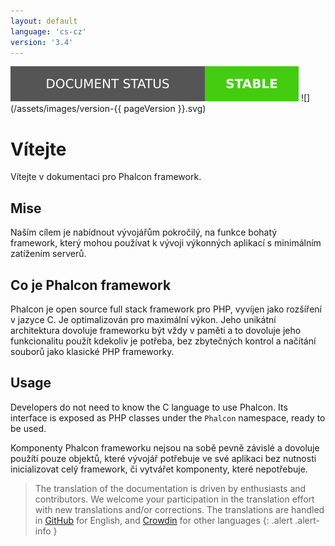 ```yaml
---
layout: default
language: 'cs-cz'
version: '3.4'
---
```

![](/assets/images/document-status-stable-success.svg) ![](/assets/images/version-{{ pageVersion }}.svg)
# Vítejte

Vítejte v dokumentaci pro Phalcon framework.

## Mise

Naším cílem je nabídnout vývojářům pokročilý, na funkce bohatý framework, který mohou používat k vývoji výkonných aplikací s minimálním zatížením serverů.

## Co je Phalcon framework

Phalcon je open source full stack framework pro PHP, vyvíjen jako rozšíření v jazyce C. Je optimalizován pro maximální výkon. Jeho unikátní architektura dovoluje frameworku být vždy v paměti a to dovoluje jeho funkcionalitu použít kdekoliv je potřeba, bez zbytečných kontrol a načítání souborů jako klasické PHP frameworky.

## Usage

Developers do not need to know the C language to use Phalcon. Its interface is exposed as PHP classes under the `Phalcon` namespace, ready to be used.

Komponenty Phalcon frameworku nejsou na sobě pevně závislé a dovoluje použítí pouze objektů, které vývojář potřebuje ve své aplikaci bez nutnosti inicializovat celý framework, či vytvářet komponenty, které nepotřebuje.

> The translation of the documentation is driven by enthusiasts and contributors. We welcome your participation in the translation effort with new translations and/or corrections. The translations are handled in <a href="https://github.com/phalcon/docs">GitHub</a> for English, and <a href="https://crowdin.com/project/phalcon-documentation">Crowdin</a> for other languages
{: .alert .alert-info }
